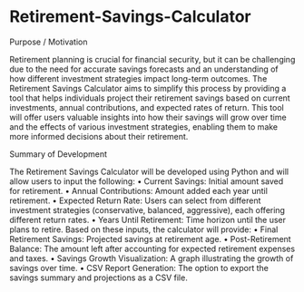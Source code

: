 # Retirement-Savings-Calculator
Purpose / Motivation

Retirement planning is crucial for financial security, but it can be challenging due to the need for accurate savings forecasts and an understanding of how different investment strategies impact long-term outcomes. The Retirement Savings Calculator aims to simplify this process by providing a tool that helps individuals project their retirement savings based on current investments, annual contributions, and expected rates of return. This tool will offer users valuable insights into how their savings will grow over time and the effects of various investment strategies, enabling them to make more informed decisions about their retirement.

Summary of Development 

The Retirement Savings Calculator will be developed using Python and will allow users to input the following:
•	Current Savings: Initial amount saved for retirement.
•	Annual Contributions: Amount added each year until retirement.
•	Expected Return Rate: Users can select from different investment strategies (conservative, balanced, aggressive), each offering different return rates.
•	Years Until Retirement: Time horizon until the user plans to retire.
Based on these inputs, the calculator will provide:
•	Final Retirement Savings: Projected savings at retirement age.
•	Post-Retirement Balance: The amount left after accounting for expected retirement expenses and taxes.
•	Savings Growth Visualization: A graph illustrating the growth of savings over time.
•	CSV Report Generation: The option to export the savings summary and projections as a CSV file.


